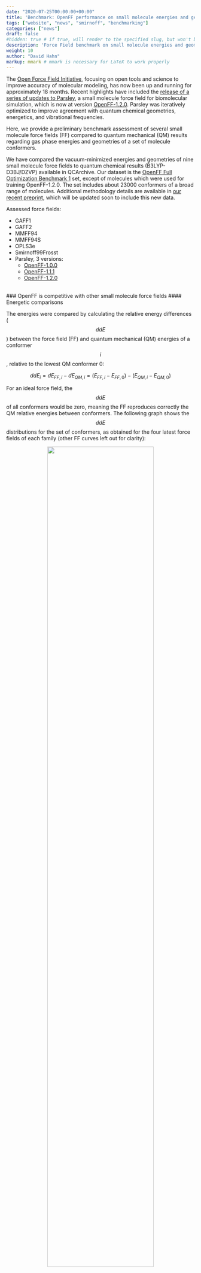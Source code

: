 ```yaml
---
date: "2020-07-25T00:00:00+00:00"
title: 'Benchmark: OpenFF performance on small molecule energies and geometries'
tags: ["website", "news", "smirnoff", "benchmarking"]
categories: ["news"]
draft: false
#hidden: true # if true, will render to the specified slug, but won't be included in News list
description: 'Force Field benchmark on small molecule energies and geometries.'
weight: 10
author: "David Hahn"
markup: mmark # mmark is necessary for LaTeX to work properly
---
```


The [Open Force Field Initiative](https://openforcefield.org/), focusing on open tools and science to improve accuracy of molecular modeling, has now been up and running for approximately 18 months. Recent highlights have included the [release of a series of updates to Parsley](https://github.com/openforcefield/openforcefields/releases), a small molecule force field for biomolecular simulation, which is now at version [OpenFF-1.2.0](https://github.com/openforcefield/openforcefields/releases/tag/1.2.0). Parsley was iteratively optimized to improve agreement with quantum chemical geometries, energetics, and vibrational frequencies.

Here, we provide a preliminary benchmark assessment of several small molecule force fields (FF) compared to quantum mechanical (QM) results regarding gas phase energies and geometries of a set of molecule conformers.

We have compared the vacuum-minimized energies and geometries of nine small molecule force fields to quantum chemical results (B3LYP-D3BJ/DZVP) available in QCArchive. Our dataset is the [OpenFF Full Optimization Benchmark 1](https://openforcefield.org/news/introducing-openforcefield-1.0/) set,  except of molecules which were used for training OpenFF-1.2.0. The set includes about 23000 conformers of a broad range of molecules. Additional methodology details are available in [our recent preprint](https://chemrxiv.org/articles/preprint/Benchmark_Assessment_of_Molecular_Geometries_and_Energies_from_Small_Molecule_Force_Fields/12551867), which will be updated soon to include this new data.

Assessed force fields:
* GAFF1
* GAFF2
* MMFF94
* MMFF94S
* OPLS3e
* Smirnoff99Frosst
* Parsley, 3 versions:
  * [OpenFF-1.0.0](https://doi.org/10.5281/zenodo.3483227)
  * [OpenFF-1.1.1](https://doi.org/10.5281/zenodo.3695094)
  * [OpenFF-1.2.0](https://doi.org/10.5281/zenodo.3872244)

<br>
### OpenFF is  competitive with other small molecule force fields
#### Energetic comparisons

The energies were compared by calculating the relative energy differences ($$ddE$$) between the force field (FF) and quantum mechanical (QM) energies of a conformer $$i$$, relative to the lowest QM conformer 0:

$$ddE_i = dE_{FF,i}-dE_{QM,i}=(E_{FF,i}-E_{FF,0})-(E_{QM,i}-E_{QM,0})$$

For an ideal force field, the $$ddE$$ of all conformers would be zero, meaning the FF reproduces correctly the QM relative energies between conformers. The following graph shows the $$ddE$$ distributions for the set of conformers, as obtained for the four latest force fields of each family (other FF curves left out for clarity):

<!-- Histograms of ddE of the different FF families -->
<center>
<img src="fig_ridge_dde_red.png" width="75%">
</center>

#### Geometric comparisons

We compared the conformer geometries between FF and QM conformers by the atom-positional root mean squared deviation (RMSD) and the torsional fingerprint deviation (TFD). The RMSD and TFD distributions are shown below:

<!-- Histograms of RMSD and TFD of the different FF families -->
<center>
<img src="fig_ridge_rmsd_red.png" width="75%">
<img src="fig_ridge_tfd_red.png" width="75%">
</center>


This data suggests that, at least on this dataset and judged by these metrics, OpenFF 1.2 is modestly superior to MMFF94S and GAFF2 and lags only slightly behind OPLS3e.

<br>
### OpenFF has progressively improved across versions
The following graphs are showing the $$ddE$$ and RMSD distributions of four OpenFF versions (Smirnoff99Frosst, OpenFF-1.0.0, OpenFF-1.1.1 and OpenFF-1.2.0). They are illustrating how the performance of OpenFF improves with every version.

#### Energetic comparisons

<!-- Histograms of ddE of the different OpenFF versions -->
<center>
<img src="fig_ridge_dde_red_openff.png" width="75%">
</center>


#### Geometric comparisons

<!-- Histograms of RMSD and TFD of the different FF families -->
<center
   <img src="fig_ridge_rmsd_red_openff.png" width="75%"/>
   <img src="fig_ridge_tfd_red_openff.png" width="75%"/>
</center>

Both energies and geometries clearly improved in reproducing the QM reference across these versions, with the largest changes being from smirnoff99Frosst (our starting point force field) to OpenFF 1.0, and from OpenFF 1.0/1.1 to OpenFF 1.2 -- both providing marked increases in accuracy. The tails of the distributions of the latest OpenFF version are strongly reduced compared to the OpenFF predecessor Smirnoff99Frosst (OpenFF-1.2.0 has basically no conformer deviating more than 2 Angstroms from QM on this dataset).

Results suggest that OpenFF-1.2.0 is the best “public” force field available now.
Among the force fields tested and based on the investigated properties, OpenFF-1.2.0 ranks second after OPLS3e. It is therefore one of the best public general small molecule force fields for biomolecular simulations available, at least based on performance on this dataset
Future releases of the Open Force Field will improve further
The iterative improvement of Parsley is ongoing work. Future releases will have increased accuracy and a broader molecule coverage by adding the following features:
* Wiberg Bond Order (WBO) torsion interpolation
* Lennard Jones parameter refitting
* Off-site charges
* Bespoke parameters
* Refinement and extension of reference data sets

Furthermore additional benchmarking studies will be published targeting liquid phase properties, general host-guest and more specifically protein-ligand interactions.

### Further reading

Further information about Open Force Field’s parameterization and benchmarking strategies is presented in this [blog post](https://openforcefield.org/news/introducing-openforcefield-1.0/#benchmarking-parsley).
More details about the present study can be found in this [preprint](https://doi.org/10.26434/chemrxiv.12551867.v1).

### Contributions

These people have contributed to this benchmark assessment:
* Victoria Lim (UC Irvine)
* David Hahn (Janssen R&D)
* Gary Tresadern (Janssen R&D)
* Christopher Bayly (OpenEye Scientific)
* David Mobley (UC Irvine)
